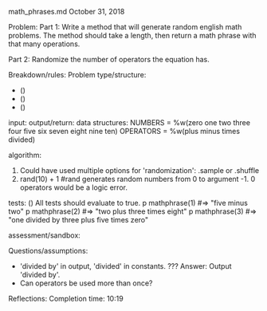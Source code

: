 math_phrases.md
October 31, 2018

Problem:
Part 1:
Write a method that will generate random english math problems. The method should take a length, then return a math phrase with that many operations.

Part 2:
Randomize the number of operators the equation has.

Breakdown/rules:
Problem type/structure:
- ()
- ()
- ()

input:
output/return:
data structures:
NUMBERS = %w(zero one two three four five six seven eight nine ten)
OPERATORS = %w(plus minus times divided)

algorithm:
1. Could have used multiple options for 'randomization': .sample or .shuffle
2. rand(10) + 1 #rand generates random numbers from 0 to argument -1. 0 operators would be a logic error.

tests:
() All tests should evaluate to true.
p mathphrase(1) #=> "five minus two"
p mathphrase(2) #=> "two plus three times eight"
p mathphrase(3) #=> "one divided by three plus five times zero"

assessment/sandbox:


Questions/assumptions:
- 'divided by' in output, 'divided' in constants. ??? Answer: Output 'divided by'.
- Can operators be used more than once?


Reflections:
Completion time: 10:19
